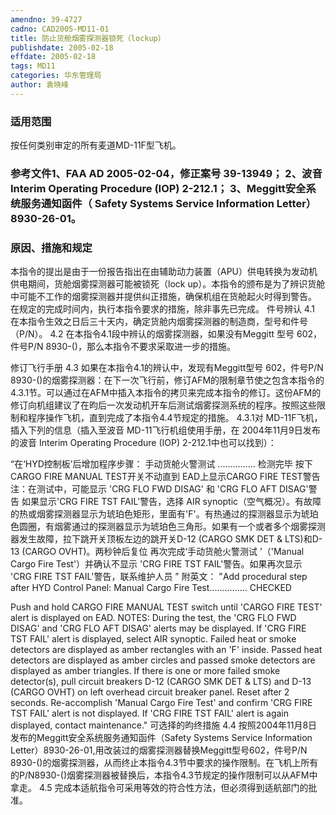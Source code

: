 ```yaml
---
amendno: 39-4727
cadno: CAD2005-MD11-01
title: 防止货舱烟雾探测器锁死（lockup）
publishdate: 2005-02-18
effdate: 2005-02-18
tags: MD11
categories: 华东管理局
author: 袁晓峰
---
```


### 适用范围 
按任何类别审定的所有麦道MD-11F型飞机。

### 参考文件1、FAA AD 2005-02-04，修正案号 39-13949； 2、波音 Interim Operating Procedure (IOP) 2-212.1； 3、Meggitt安全系统服务通知函件（ Safety Systems Service Information Letter）8930-26-01。

### 原因、措施和规定 
本指令的提出是由于一份报告指出在由辅助动力装置（APU）供电转换为发动机供电期间，货舱烟雾探测器可能被锁死（lock up）。本指令的颁布是为了辨识货舱中可能不工作的烟雾探测器并提供纠正措施，确保机组在货舱起火时得到警告。
在规定的完成时间内，执行本指令要求的措施，除非事先已完成。
件号辨认 
4.1 
在本指令生效之日后三十天内，确定货舱内烟雾探测器的制造商，型号和件号（P/N）。 
4.2 
在本指令4.1段中辨认的烟雾探测器，如果没有Meggitt 型号 602，件号P/N 8930-()，那么本指令不要求采取进一步的措施。 

     
修订飞行手册 
4.3
  如果在本指令4.1的辨认中，发现有Meggitt型号 602，件号P/N 8930-()的烟雾探测器：在下一次飞行前，修订AFM的限制章节使之包含本指令的4.3.1节。可以通过在AFM中插入本指令的拷贝来完成本指令的修订。这份AFM的修订向机组建议了在昀后一次发动机开车后测试烟雾探测系统的程序。按照这些限制和程序操作飞机，直到完成了本指令4.4节规定的措施。 
4.3.1对 
MD-11F飞机，插入下列的信息（插入至波音 MD-11飞行机组使用手册，在 2004年11月9日发布的波音 Interim Operating Procedure (IOP) 2-212.1中也可以找到）： 

“在‘HYD控制板’后增加程序步骤： 手动货舱火警测试 ............... 检测完毕
按下CARGO FIRE MANUAL TEST开关不动直到 EAD上显示CARGO FIRE TEST警告 
注：在测试中，可能显示 'CRG FLO FWD DISAG' 和 'CRG FLO AFT DISAG'警告
如果显示'CRG FIRE TST FAIL'警告，选择 AIR synoptic（空气概况）。有故障的热或烟雾探测器显示为琥珀色矩形，里面有'F'。有热通过的探测器显示为琥珀色圆圈，有烟雾通过的探测器显示为琥珀色三角形。如果有一个或者多个烟雾探测器发生故障，拉下跳开关顶板左边的跳开关D-12 (CARGO SMK DET & LTS)和D-13 (CARGO OVHT)。两秒钟后复位
再次完成‘手动货舱火警测试 ’（'Manual Cargo Fire Test'）并确认不显示 'CRG FIRE TST FAIL'警告。如果再次显示 'CRG FIRE TST FAIL'警告，联系维护人员 ”
附英文： "Add procedural step after HYD Control Panel: Manual Cargo Fire Test............... CHECKED 
     
Push and hold CARGO FIRE MANUAL TEST switch until 'CARGO FIRE TEST' alert is displayed on EAD. 
NOTES: During the test, the 'CRG FLO FWD DISAG' and 'CRG FLO AFT DISAG' alerts may be displayed. 
If 'CRG FIRE TST FAIL' alert is displayed, select AIR synoptic. Failed heat or smoke detectors are displayed as amber rectangles with an 'F' inside. Passed heat detectors are displayed as amber circles and passed smoke detectors are displayed as amber triangles. If there is one or more failed smoke detector(s), pull circuit breakers D-12 (CARGO SMK DET & LTS) and D-13 (CARGO OVHT) on left overhead circuit breaker panel. Reset after 2 seconds. 
Re-accomplish 'Manual Cargo Fire Test' and confirm 'CRG FIRE TST FAIL' alert is not displayed. If 'CRG FIRE TST FAIL' alert is again displayed, contact maintenance." 
可选择的昀终措施
4.4 
按照2004年11月8日发布的Meggitt安全系统服务通知函件（Safety Systems Service Information Letter）8930-26-01,用改装过的烟雾探测器替换Meggitt型号602，件号P/N 8930-()的烟雾探测器，从而终止本指令4.3节中要求的操作限制。在飞机上所有的P/N8930-()烟雾探测器被替换后，本指令4.3节规定的操作限制可以从AFM中拿走。 
4.5 
完成本适航指令可采用等效的符合性方法，但必须得到适航部门的批准。

